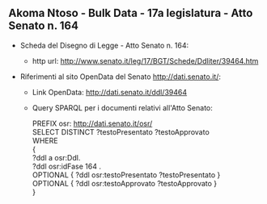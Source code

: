 ## Akoma Ntoso - Bulk Data - 17a legislatura - Atto Senato n. 164 ##

* Scheda del Disegno di Legge - Atto Senato n. 164:
	* http url: http://www.senato.it/leg/17/BGT/Schede/Ddliter/39464.htm

* Riferimenti al sito OpenData del Senato http://dati.senato.it/:
	* Link OpenData: http://dati.senato.it/ddl/39464
	* Query SPARQL per i documenti relativi all'Atto Senato:

        PREFIX osr: <http://dati.senato.it/osr/>  
		SELECT DISTINCT ?testoPresentato ?testoApprovato  
		WHERE  
		{  
		    ?ddl a osr:Ddl.  
		    ?ddl osr:idFase 164 .  
		    OPTIONAL { ?ddl osr:testoPresentato ?testoPresentato }  
		    OPTIONAL { ?ddl osr:testoApprovato ?testoApprovato }  
		}
		